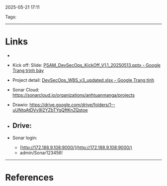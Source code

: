 2025-05-21 17:11

Tags: 

---

# Links
- 
- Kick off: Slide: [PSAM_DevSecOps_KickOff_V1.1_20250513.pptx - Google Trang trình bày](https://docs.google.com/presentation/d/1UInlvUGyg2SCqqOw5L9WF8fXtBGPKaPt/edit?slide=id.p39#slide=id.p39)
- Project detail: [DevSecOps_WBS_v3_updated.xlsx - Google Trang tính](https://docs.google.com/spreadsheets/d/1WmiCCGI4FQObK4vMvQVmoQO36i119i0z/edit?gid=1056830304#gid=1056830304)

- Sonar Cloud: https://sonarcloud.io/organizations/anhtuanmanga/projects
- Drawio: https://drive.google.com/drive/folders/1--uUNtqAtDVv9I2YZbTYgQftKnZQstoe
- Drive:
	- 

- Sonar login:
	- [http://172.188.9.108:9000/](http://172.188.9.108:9000/)  
	- admin/Sonar123456!  
---
# References